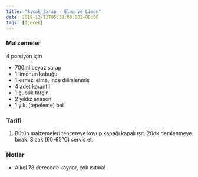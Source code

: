 ```yaml
---
title: "Sıcak Şarap - Elma ve Limon"
date: 2019-12-13T05:38:00.002-08:00
tags: [İçecek]
---
```


### Malzemeler

4 porsiyon için

- 700ml beyaz şarap
- 1 limonun kabuğu
- 1 kırmızı elma, ince dilimlenmiş
- 4 adet karanfil
- 1 çubuk tarçın
- 2 yıldız anason
- 1 y.k. (tepeleme) bal

### Tarifi

1. Bütün malzemeleri tencereye koyup kapağı kapalı ısıt. 20dk demlenmeye bırak. Sıcak (60-65°C) servis et.

### Notlar

- Alkol 78 derecede kaynar, çok ısıtma!
